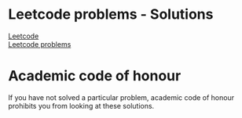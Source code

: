 # Leetcode problems - Solutions

[Leetcode](https://leetcode.com/)\
[Leetcode problems](https://leetcode.com/problemset/all/)

# Academic code of honour

If you have not solved a particular problem, academic code of honour
prohibits you from looking at these solutions.
